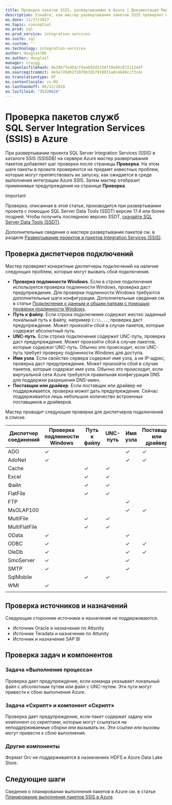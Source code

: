 ```yaml
---
title: Проверка пакетов SSIS, развертываемых в Azure | Документация Майкрософт
description: Узнайте, как мастер развертывания пакетов SSIS проверяет пакеты на наличие известных проблем, которые могут препятствовать их нормальному выполнению в Azure.
ms.date: 11/27/2017
ms.topic: conceptual
ms.prod: sql
ms.prod_service: integration-services
ms.suite: sql
ms.custom: ''
ms.technology: integration-services
author: douglaslMS
ms.author: douglasl
manager: craigg
ms.openlocfilehash: 0e19b7fe45acfdea692d1334719e9dc8721124df
ms.sourcegitcommit: de5e726db2f287bb32b7910831a0c4649ccf3c4c
ms.translationtype: HT
ms.contentlocale: ru-RU
ms.lasthandoff: 06/12/2018
ms.locfileid: "35328628"
---
```

# <a name="validate-sql-server-integration-services-ssis-packages-deployed-to-azure"></a>Проверка пакетов служб SQL Server Integration Services (SSIS) в Azure

При развертывании проекта SQL Server Integration Services (SSIS) в каталоге SSIS (SSISDB) на сервере Azure мастер развертывания пакетов добавляет шаг проверки после страницы **Проверка**. На этом шаге пакеты в проекте проверяются на предмет известных проблем, которые могут препятствовать их запуску, как ожидается в среде выполнения интеграции Azure SSIS. Затем мастер отобразит применимые предупреждения на странице **Проверка**.

> [!IMPORTANT]
> Проверка, описанная в этой статье, производится при развертывании проекта с помощью SQL Server Data Tools (SSDT) версии 17.4 или более поздней. Чтобы получить последнюю версию SSDT, [скачайте SQL Server Data Tools (SSDT)](../../ssdt/download-sql-server-data-tools-ssdt.md).

Дополнительные сведения о мастере развертывания пакетов см. в разделе [Развертывание проектов и пакетов Integration Services (SSIS)](../packages/deploy-integration-services-ssis-projects-and-packages.md).

## <a name="validate-connection-managers"></a>Проверка диспетчеров подключений

Мастер проверяет конкретные диспетчеры подключений на наличие следующих проблем, которые могут вызвать сбой подключения.
- **Проверка подлинности Windows**. Если в строке подключения используется проверка подлинности Windows, проверка даст предупреждение. Для проверки подлинности Windows требуются дополнительные шаги конфигурации. Дополнительные сведения см. в статье [Подключение к данным и общим папкам с помощью проверки подлинности Windows](ssis-azure-connect-with-windows-auth.md).
- **Путь к файлу**. Если строка подключения содержит жестко заданный локальный путь к файлу, например `C:\\...`, проверка даст предупреждение. Может произойти сбой в случае пакетов, которые содержат абсолютный путь.
- **UNC-путь**. Если строка подключения содержит UNC-путь, проверка даст предупреждение. Может произойти сбой в случае пакетов, которые содержат UNC-путь. Обычно это происходит, если UNC-путь требует проверку подлинности Windows для доступа.
- **Имя узла**. Если свойство сервера содержит имя узла, а не IP-адрес, проверка даст предупреждение. Может произойти сбой в случае пакетов, которые содержат имя узла. Обычно это происходит, если виртуальной сети Azure требуется правильная конфигурация DNS для поддержки разрешения DNS-имен.
- **Поставщик или драйвер**. Если поставщик или драйвер не поддерживается, проверка может дать предупреждение. Сейчас поддерживается лишь небольшое количество встроенных поставщиков и драйверов.

Мастер проводит следующие проверки для диспетчеров подключений в списке.

| Диспетчер соединений | Проверка подлинности Windows | Путь к файлу | UNC-путь | Имя узла | Поставщик или драйвер |
|--------------------|----------|-----------|-----|-----------|-------------------|
| ADO                | ✓        |           |     | ✓         | ✓                 |
| AdoNet             | ✓        |           |     | ✓         | ✓                 |
| Cache              |          | ✓         | ✓   |           |                   |
| Excel              |          | ✓         | ✓   |           |                   |
| Файл               |          | ✓         | ✓   |           |                   |
| FlatFile           |          | ✓         | ✓   |           |                   |
| FTP                |          |           |     | ✓         |                   |
| MsOLAP100          |          |           |     | ✓         | ✓                 |
| MultiFile          |          | ✓         | ✓   |           |                   |
| MultiFlatFile      |          | ✓         | ✓   |           |                   |
| OData              | ✓        |           |     | ✓         |                   |
| ODBC               | ✓        |           |     | ✓         | ✓                 |
| OleDb              | ✓        |           |     | ✓         | ✓                 |
| SmoServer          | ✓        |           |     | ✓         |                   |
| SMTP               | ✓        |           |     | ✓         |                   |
| SqlMobile          |          | ✓         | ✓   |           |                   |
| WMI                | ✓        |           |     |           |                   |
|||||||

## <a name="validate-sources-and-destinations"></a>Проверка источников и назначений
Следующие сторонние источники и назначения не поддерживаются.

-   Источник Oracle и назначение по Attunity
-   Источник Teradata и назначение по Attunity
-   Источник и назначение SAP BI

## <a name="validate-tasks-and-components"></a>Проверка задач и компонентов

### <a name="execute-process-task"></a>Задача «Выполнение процесса»

Проверка дает предупреждение, если команда указывает локальный файл с абсолютным путем или файл с UNC-путем. Эти пути могут привести к сбою выполнения Azure.

### <a name="script-task-and-script-component"></a>Задача «Скрипт» и компонент «Скрипт»

Проверка дает предупреждение, если пакет содержит задачу или компонент со скриптами, которые могут ссылаться на неподдерживаемые сборки или вызывать их. Эти ссылки или вызовы могут привести к сбою выполнения.

### <a name="other-components"></a>Другие компоненты

Формат Orc не поддерживается в назначениях HDFS и Azure Data Lake Store.

## <a name="next-steps"></a>Следующие шаги
Сведения о планировании выполнения пакетов в Azure см. в статье [Планирование выполнения пакетов SSIS в Azure](ssis-azure-schedule-packages.md).